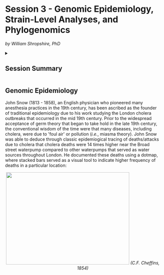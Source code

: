 # Session 3 - Genomic Epidemiology, Strain-Level Analyses, and Phylogenomics
*by William Shropshire, PhD*

<details>
 <summary>
  
  ## Session Summary</summary>
 <p></p>
 
  * Genomic Epidemiology
   
    * History
    
      * London Cholera Epidemic of 1850s
      
        * RStudio example
  
  * Strain-level Analyses
  
  * Phylogenomics

</details>

## Genomic Epidemiology
John Snow (1813 - 1858), an English physician who pioneered many anesthesia practices in the 19th century, has been ascribed as the founder of traditional epidemiology due to his work studying the London cholera outbreaks that occurred in the mid 19th century. Prior to the widespread acceptance of germ theory that began to take hold in the late 19th century, the conventional wisdom of the time were that many diseases, including cholera, were due to 'foul air' or pollution (*i.e.*, miasma theory). John Snow was able to deduce through classic epidemiogical tracing of deaths/attacks due to cholera that cholera deaths were 14 times higher near the Broad street waterpump compared to other waterpumps that served as water sources throughout London. He documented these deaths using a dotmap, where stacked bars served as a visual tool to indicate higher frequency of deaths in a particular location: 
<p align="center">
<img src="https://upload.wikimedia.org/wikipedia/commons/thumb/e/ec/Snow-cholera-map-1.jpg/800px-Snow-cholera-map-1.jpg" width="400" height="300">
<em>(C.F. Cheffins, 1854)</em>
</p>
